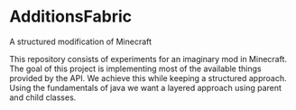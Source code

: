 # AdditionsFabric
A structured modification of Minecraft

This repository consists of experiments for an imaginary mod in Minecraft. The goal of this project is implementing most of the available things provided by the API.
We achieve this while keeping a structured approach. Using the fundamentals of java we want a layered approach using parent and child classes.
